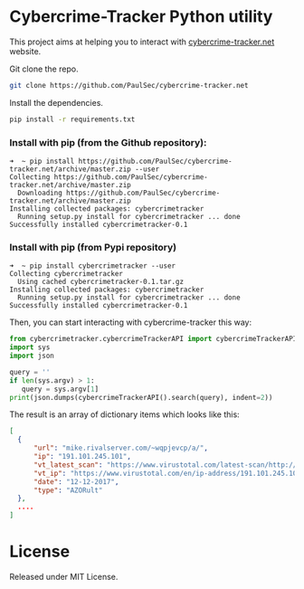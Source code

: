Cybercrime-Tracker Python utility
========


This project aims at helping you to interact with [cybercrime-tracker.net](http://cybercrime-tracker.net) website. 

Git clone the repo. 

```bash
git clone https://github.com/PaulSec/cybercrime-tracker.net
```

Install the dependencies.

```bash
pip install -r requirements.txt
```


### Install with pip (from the Github repository): 

```shell
➜  ~ pip install https://github.com/PaulSec/cybercrime-tracker.net/archive/master.zip --user
Collecting https://github.com/PaulSec/cybercrime-tracker.net/archive/master.zip
  Downloading https://github.com/PaulSec/cybercrime-tracker.net/archive/master.zip
Installing collected packages: cybercrimetracker
  Running setup.py install for cybercrimetracker ... done
Successfully installed cybercrimetracker-0.1
```

### Install with pip (from Pypi repository)


```shell
➜  ~ pip install cybercrimetracker --user
Collecting cybercrimetracker
  Using cached cybercrimetracker-0.1.tar.gz
Installing collected packages: cybercrimetracker
  Running setup.py install for cybercrimetracker ... done
Successfully installed cybercrimetracker-0.1
```



Then, you can start interacting with cybercrime-tracker this way: 

```python
from cybercrimetracker.cybercrimeTrackerAPI import cybercrimeTrackerAPI
import sys
import json

query = ''
if len(sys.argv) > 1:
   query = sys.argv[1]
print(json.dumps(cybercrimeTrackerAPI().search(query), indent=2))
```

The result is an array of dictionary items which looks like this: 

```json 
[
  {
      "url": "mike.rivalserver.com/~wqpjevcp/a/",
      "ip": "191.101.245.101",
      "vt_latest_scan": "https://www.virustotal.com/latest-scan/http://mike.rivalserver.com/~wqpjevcp/a/",
      "vt_ip": "https://www.virustotal.com/en/ip-address/191.101.245.101/information/",
      "date": "12-12-2017",
      "type": "AZORult"
  },
  ....
]
```

License
========

Released under MIT License.